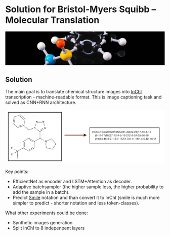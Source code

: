# Solution for Bristol-Myers Squibb – Molecular Translation

![header](data/header.jpeg)


## Solution

The main goal is to translate chemical structure images into [InChI](https://en.wikipedia.org/wiki/International_Chemical_Identifier) transcription - machine-readable format. This is image captioning task and solved as CNN+RNN architecture.

![task example](data/image_captioning.png)

Key points:
* EfficientNet as encoder and LSTM+Attention as decoder.
* Adaptive batchsampler (the higher sample loss, the higher probability to add the sample in a batch).
* Predict [Smile](https://en.wikipedia.org/wiki/Simplified_molecular-input_line-entry_system) notation and than convert it to InChI (smile is much more simpler to predict - shorter notation and less token-classes).

What other experiments could be done:
* Synthetic images generation
* Split InChI to 8 indepenpent layers
